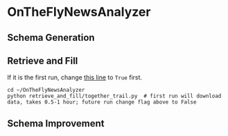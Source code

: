 # OnTheFlyNewsAnalyzer

## Schema Generation

## Retrieve and Fill

If it is the first run, change [this line](https://github.com/yilinliu610730/OnTheFlyNewsAnalyzer/blob/8c1964e455624dba31ea52cdb4471d77c1158138/retrieve_and_fill/together_trail.py#L148) to `True` first. 
```
cd ~/OnTheFlyNewsAnalyzer
python retrieve_and_fill/together_trail.py  # first run will download data, takes 0.5-1 hour; future run change flag above to False
```



## Schema Improvement

